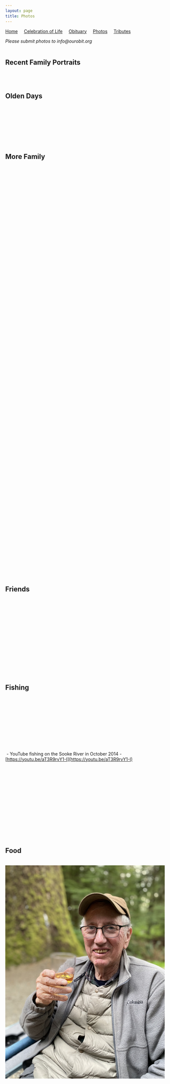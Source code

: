 ```yaml
---
layout: page
title: Photos
---
```


[Home](./index) &nbsp;&nbsp;&nbsp;&nbsp;[Celebration of Life](./celebration)  &nbsp;&nbsp;&nbsp;&nbsp;[Obituary](./obituary)  &nbsp;&nbsp;&nbsp;&nbsp;[Photos](./photos)  &nbsp;&nbsp;&nbsp;&nbsp;[Tributes](./tributes)

_Please submit photos to info@ourobit.org_<br><br>

## Recent Family Portraits

<img src="./assets/rd_nov28_prom_050.png" alt=""/><br>
<img src="./assets/rd_nov28_prom_051.png" alt=""/><br>


## Olden Days

<img src="./assets/ronduncan001.png" alt=""/><br>
<img src="./assets/ronduncan033.png" alt=""/><br> 
<img src="./assets/ronduncan034.png" alt=""/><br>
<img src="./assets/ron_olddays001.png" alt=""/><br>
<img src="./assets/ron_olddays002.png" alt=""/><br>
<img src="./assets/ron_olddays003.png" alt=""/><br>
<img src="./assets/ron_olddays004.png" alt=""/><br>

## More Family

<img src="./assets/ronduncan015.png" alt=""/><br>
<img src="./assets/ronduncan003.png" alt=""/><br>
<img src="./assets/ronduncan009.png" alt=""/><br>
<img src="./assets/ronduncan010.png" alt=""/><br>
<img src="./assets/ronduncan029.png" alt=""/><br>
<img src="./assets/ronduncan030.png" alt=""/><br>
<img src="./assets/ronduncan032.png" alt=""/><br>
<img src="./assets/ronduncan038.png" alt=""/><br>
<img src="./assets/ronduncan039.png" alt=""/><br>
<img src="./assets/ronduncan024.png" alt=""/><br>
<img src="./assets/ronduncan046.png" alt=""/><br>
<img src="./assets/ronduncan047.png" alt=""/><br>
<img src="./assets/ronduncan048.png" alt=""/><br>
<img src="./assets/ronduncan049.png" alt=""/><br>
<img src="./assets/ronduncan050.png" alt=""/><br>
<img src="./assets/ronduncan054.png" alt=""/><br>
<img src="./assets/ronduncan055.png" alt=""/><br>
<img src="./assets/ronduncan058.png" alt=""/><br>
<img src="./assets/ronduncan059.png" alt=""/><br>
<img src="./assets/ronduncan060.png" alt=""/><br>
<img src="./assets/ronduncan045.png" alt=""/><br>
<img src="./assets/ronduncan017.png" alt=""/><br>
<img src="./assets/ronduncan018.png" alt=""/><br> 
<img src="./assets/ronduncan021.png" alt=""/><br>
<img src="./assets/ronduncan022.png" alt=""/><br>
<img src="./assets/ronduncan023.png" alt=""/><br> 
<img src="./assets/ronduncan025.png" alt=""/><br>
<img src="./assets/ronduncan002.png" alt=""/><br>
<img src="./assets/ronduncan056.png" alt=""/><br>
<img src="./assets/ronduncan008.png" alt=""/><br>
<img src="./assets/ronduncan051.png" alt=""/><br>
<img src="./assets/ronduncan052.png" alt=""/><br>
<img src="./assets/ronduncan053.png" alt=""/><br>
<img src="./assets/ronduncan031.png" alt=""/><br>
<img src="./assets/ronduncan016.png" alt=""/><br>
<img src="./assets/ronduncan040.png" alt=""/><br>
<img src="./assets/ronduncan061.png" alt=""/><br>
<img src="./assets/ronduncan027.png" alt=""/><br>
<img src="./assets/ron_family001.png" alt=""/><br>
<img src="./assets/ron_family002.png" alt=""/><br>
<img src="./assets/ron_family003.png" alt=""/><br>
<img src="./assets/ron_family004.png" alt=""/><br>
<img src="./assets/ron_family005.png" alt=""/><br>
<img src="./assets/ron_family006.png" alt=""/><br>
<img src="./assets/ron_family007.png" alt=""/><br>
<img src="./assets/rd_nov28_family_050.png" alt=""/><br>
<img src="./assets/rd_nov28_family_051.png" alt=""/><br>
<img src="./assets/rd_nov28_family_052.png" alt=""/><br>
<img src="./assets/rd_nov28_family_053.png" alt=""/><br>
<img src="./assets/rd_nov28_family_054.png" alt=""/><br>
<img src="./assets/rd_nov28_family_055.png" alt=""/><br>
<img src="./assets/rd_nov28_family_056.png" alt=""/><br>
<img src="./assets/rd_nov28_family_057.png" alt=""/><br>
<img src="./assets/rd_nov28_family_058.png" alt=""/><br>
<img src="./assets/rd_nov28_family_059.png" alt=""/><br>
<img src="./assets/rd_nov28_family_060.png" alt=""/><br>
<img src="./assets/rd_nov28_family_061.png" alt=""/><br>
<img src="./assets/rd_nov28_family_062.png" alt=""/><br>
<img src="./assets/rd_nov28_family_063.png" alt=""/><br>
<img src="./assets/rd_nov28_family_064.png" alt=""/><br>
<img src="./assets/rd_nov28_family_065.png" alt=""/><br>
<img src="./assets/rd_nov28_family_066.png" alt=""/><br>
<img src="./assets/rd_nov28_family_067.png" alt=""/><br>
<img src="./assets/rd_nov28_family_068.png" alt=""/><br>
<img src="./assets/rd_nov28_family_069.png" alt=""/><br>
<img src="./assets/rd_nov28_family_070.png" alt=""/><br>
<img src="./assets/rd_nov28_family_071.png" alt=""/><br>
<img src="./assets/rd_nov28_family_072.png" alt=""/><br>
<img src="./assets/rd_nov28_family_073.png" alt=""/><br>
<img src="./assets/rd_nov28_family_074.png" alt=""/><br>
<img src="./assets/rd_nov28_family_075.png" alt=""/><br>
<img src="./assets/rd_nov28_family_076.png" alt=""/><br>
<img src="./assets/rd_nov28_family_077.png" alt=""/><br>
<img src="./assets/rd_nov28_family_078.png" alt=""/><br>
<img src="./assets/rd_nov28_family_079.png" alt=""/><br>
<img src="./assets/rd_nov28_family_080.png" alt=""/><br>


## Friends

<img src="./assets/rd_nov28_friends_050.png" alt=""/><br>
<img src="./assets/rd_nov28_friends_051.png" alt=""/><br>
<img src="./assets/ronduncan043.png" alt=""/><br>
<img src="./assets/ronduncan044.png" alt=""/><br>
<img src="./assets/ronduncan026.png" alt=""/><br>
<img src="./assets/ron_friends001.png" alt=""/><br>
<img src="./assets/ron_friends002.png" alt=""/><br> 
<img src="./assets/ron_friends003.png" alt=""/><br> 
<img src="./assets/ron_friends004.png" alt=""/><br> 
<img src="./assets/ron_friends005.png" alt=""/><br> 
<img src="./assets/ron_friends006.png" alt=""/><br> 
<img src="./assets/ron_friends007.png" alt=""/><br> 
<img src="./assets/ron_friends008.png" alt=""/><br> 
<img src="./assets/ron_friends009.png" alt=""/><br>  

## Fishing

<img src="./assets/ronduncan004.png" alt=""/><br> 
<img src="./assets/ronduncan006.png" alt=""/><br>
<img src="./assets/ronduncan007.png" alt=""/><br>
<img src="./assets/ronduncan011.png" alt=""/><br>
<img src="./assets/ronduncan012.png" alt=""/><br>
<img src="./assets/ronduncan013.png" alt=""/><br>
<img src="./assets/ronduncan014.png" alt=""/><br> 
<img src="./assets/ronduncan035.png" alt=""/><br>
<img src="./assets/ronduncan062.png" alt=""/><br>
<img src="./assets/ronduncan042.png" alt=""/><br>
<img src="./assets/ronduncan063.png" alt=""/> - YouTube fishing on the Sooke River in October 2014 - [https://youtu.be/aT3R9rvY1-I](https://youtu.be/aT3R9rvY1-I)<br>
<img src="./assets/ron_fishing001.png" alt=""/><br>
<img src="./assets/ron_fishing002.png" alt=""/><br>
<img src="./assets/ron_fishing003.png" alt=""/><br>
<img src="./assets/ron_fishing004.png" alt=""/><br>
<img src="./assets/ron_fishing005.png" alt=""/><br>
<img src="./assets/ron_fishing006.png" alt=""/><br>
<img src="./assets/ron_fishing007.png" alt=""/><br>
<img src="./assets/rd_nov28_fishing_050.png" alt=""/><br>
<img src="./assets/rd_nov28_fishing_051.png" alt=""/><br>
<img src="./assets/rd_nov28_fishing_052.png" alt=""/><br>
<img src="./assets/rd_nov28_fishing_053.png" alt=""/><br>
<img src="./assets/rd_nov28_fishing_054.png" alt=""/><br>
<img src="./assets/rd_nov28_fishing_055.png" alt=""/><br>
<img src="./assets/rd_nov28_fishing_056.png" alt=""/><br>


## Food

<img src="./assets/rd_nov28_food_050.png" alt=""/><br>
<img src="./assets/ronduncan036.png" alt=""/><br>
<img src="./assets/ronduncan041.png" alt=""/><br>
<img src="./assets/ronduncan057.png" alt=""/><br>
<img src="./assets/ron_foodie001.png" alt=""/><br>
<img src="./assets/ron_foodie002.png" alt=""/><br>
<img src="./assets/ron_foodie003.png" alt=""/><br>
<img src="./assets/ron_foodie004.png" alt=""/><br>












